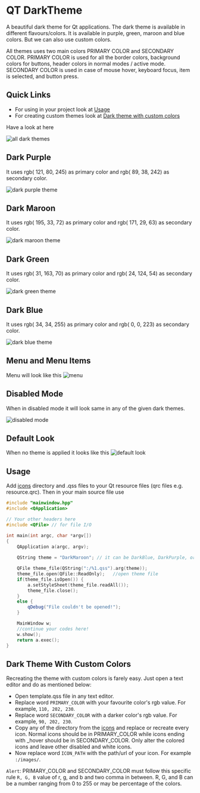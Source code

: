 # QT DarkTheme

A beautiful dark theme for Qt applications. The dark theme is available in different flavours/colors. It is available in purple, green, maroon and blue colors. But we can also use custom colors.

All themes uses two main colors PRIMARY COLOR and SECONDARY COLOR. PRIMARY COLOR is used for all the border colors, background colors for buttons, header colors in normal modes / active mode. SECONDARY COLOR is used in case of mouse hover, keyboard focus, item is selected, and button press.

## Quick Links

- For using in your project look at [Usage](#usage)
- For creating custom themes look at [Dark theme with custom colors](#dark-theme-with-custom-colors)

Have a look at here

![all dark themes](screenshots/all-themes.gif?raw=true "Title")

## Dark Purple

It uses rgb( 121, 80, 245) as primary color and rgb( 89, 38, 242) as secondary color.

![dark purple theme](screenshots/purple.PNG?raw=true "Title")

## Dark Maroon

It uses rgb( 195, 33, 72) as primary color and rgb( 171, 29, 63) as secondary color.

![dark maroon theme](screenshots/maroon.PNG?raw=true "Title")

## Dark Green

It uses rgb( 31, 163, 70) as primary color and rgb( 24, 124, 54) as secondary color.

![dark green theme](screenshots/green.PNG?raw=true "Title")

## Dark Blue

It uses rgb( 34, 34, 255) as primary color and rgb( 0, 0, 223) as secondary color.

![dark blue theme](screenshots/blue.PNG?raw=true "Title")

## Menu and Menu Items

Menu will look like this
![menu](screenshots/menu.PNG?raw=true "Title")

## Disabled Mode

When in disabled mode it will look same in any of the given dark themes.

![disabled mode](screenshots/disabled-mode.PNG?raw=true "Title")

## Default Look

When no theme is applied it looks like this
![default look](screenshots/default.PNG?raw=true "Title")

## Usage

Add [icons](icons) directory and .qss files to your Qt resource files (qrc files e.g. resource.qrc).
Then in your main source file use

```cpp
#include "mainwindow.hpp"
#include <QApplication>

// Your other headers here
#include <QFile> // for file I/O

int main(int argc, char *argv[])
{
    QApplication a(argc, argv);
    
    QString theme = "DarkMaroon"; // it can be DarkBlue, DarkPurple, or DarkGreen

    QFile theme_file(QString(":/%1.qss").arg(theme));
    theme_file.open(QFile::ReadOnly);   //open theme file
    if(theme_file.isOpen()) {
        a.setStyleSheet(theme_file.readAll());
        theme_file.close();
    }
    else {
        qDebug("File couldn't be opened!");
    }

    MainWindow w;
    //continue your codes here!
    w.show();
    return a.exec();
}

```

## Dark Theme With Custom Colors

Recreating the theme with custom colors is farely easy. Just open a text editor and do as mentioned below:

- Open template.qss file in any text editor.
- Replace word `PRIMARY_COLOR` with your favourite color's rgb value. For example, `110, 202, 230`.
- Replace word `SECONDARY_COLOR` with a darker color's rgb value. For example, `90, 202, 230`.
- Copy any of the directory from the [icons](icons) and replace or recreate every icon. Normal icons should be in PRIMARY_COLOR while icons ending with _hover should be in SECONDARY_COLOR. Only alter the colored icons and leave other disabled and white icons.
- Now replace word `ICON_PATH` with the path/url of your icon. For example `:/images/`.

`Alert`: PRIMARY_COLOR and SECONDARY_COLOR must follow this specific rule `R, G, B` value of r, g, and b and two comma in between. R, G, and B can be a number ranging from 0 to 255 or may be percentage of the colors.

